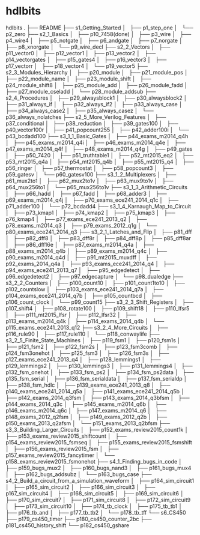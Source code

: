 # hdlbits
hdlbits
.
├── README
├── s1_Getting_Started
│   ├── p1_step_one
│   └── p2_zero
├── s2_1_Basics
│   ├── p10_7458(done)
│   ├── p3_wire
│   ├── p4_wire4
│   ├── p5_notgate
│   ├── p6_andgate
│   ├── p7_norgate
│   ├── p8_xnorgate
│   └── p9_wire_decl
├── s2_2_Vectors
│   ├── p11_vector0
│   ├── p12_vector1
│   ├── p13_vector2
│   ├── p14_vectorgates
│   ├── p15_gates4
│   ├── p16_vector3
│   ├── p17_vectorr
│   ├── p18_vector4
│   └── p19_vector5
├── s2_3_Modules_Hierarchy
│   ├── p20_module
│   ├── p21_module_pos
│   ├── p22_module_name
│   ├── p23_module_shift
│   ├── p24_module_shift8
│   ├── p25_module_add
│   ├── p26_module_fadd
│   ├── p27_module_cseladd
│   └── p28_module_addsub
├── s2_4_Procedures
│   ├── p29_alwaysblock1
│   ├── p30_alwaysblock2
│   ├── p31_always_if
│   ├── p32_always_if2
│   ├── p33_always_case
│   ├── p34_always_case2
│   ├── p35_always_casez
│   └── p36_always_nolatches
├── s2_5_More_Verilog_Features
│   ├── p37_conditional
│   ├── p38_reduction
│   ├── p39_gates100
│   ├── p40_vector100r
│   ├── p41_popcount255
│   ├── p42_adder100i
│   └── p43_bcdadd100
├── s3_1_1_Basic_Gates
│   ├── p44_exams_m2014_q4h
│   ├── p45_exams_m2014_q4i
│   ├── p46_exams_m2014_q4e
│   ├── p47_exams_m2014_q4f
│   ├── p48_exams_m2014_q4g
│   ├── p49_gates
│   ├── p50_7420
│   ├── p51_truthtable1
│   ├── p52_mt2015_eq2
│   ├── p53_mt2015_q4a
│   ├── p54_mt2015_q4b
│   ├── p55_mt2015_q4
│   ├── p56_ringer
│   ├── p57_thermostat
│   ├── p58_popcount3
│   ├── p59_gatesv
│   └── p60_gatesv100
├── s3_1_2_Multiplexers
│   ├── p61_mux2to1
│   ├── p62_mux2to1v
│   ├── p63_mux9to1v
│   ├── p64_mux256to1
│   └── p65_mux256to1v
├── s3_1_3_Arithmetic_Circuits
│   ├── p66_hadd
│   ├── p67_fadd
│   ├── p68_adder3
│   ├── p69_exams_m2014_q4j
│   ├── p70_exams_ece241_2014_q1c
│   ├── p71_adder100
│   └── p72_bcdadd4
├── s3_1_4_Karnaugh_Map_to_Circuit
│   ├── p73_kmap1
│   ├── p74_kmap2
│   ├── p75_kmap3
│   ├── p76_kmap4
│   ├── p77_exams_ece241_2013_q2
│   ├── p78_exams_m2014_q3
│   ├── p79_exams_2012_q1g
│   └── p80_exams_ece241_2014_q3
├── s3_2_1_Latches_and_Flip
│   ├── p81_dff
│   ├── p82_dff8
│   ├── p83_dff8r
│   ├── p84_dff8p
│   ├── p85_dff8ar
│   ├── p86_dff16e
│   ├── p87_exams_m2014_q4a
│   ├── p88_exams_m2014_q4b
│   ├── p89_exams_m2014_q4c
│   ├── p90_exams_m2014_q4d
│   ├── p91_mt2015_muxdff
│   ├── p92_exams_2014_q4a
│   ├── p93_exams_ece241_2014_q4
│   ├── p94_exams_ece241_2013_q7
│   ├── p95_edgedetect
│   ├── p96_edgedetect2
│   ├── p97_edgecapture
│   └── p98_dualedge
├── s3_2_2_Counters
│   ├── p100_count10
│   ├── p101_count1to10
│   ├── p102_countslow
│   ├── p103_exams_ece241_2014_q7a
│   ├── p104_exams_ece241_2014_q7b
│   ├── p105_countbcd
│   ├── p106_count_clock
│   └── p99_count15
├── s3_2_3_Shift_Registers
│   ├── p107_shift4
│   ├── p108_rotate100
│   ├── p109_shift18
│   ├── p110_lfsr5
│   ├── p111_mt2015_lfsr
│   ├── p112_lfsr32
│   ├── p113_exams_m2014_q4k
│   ├── p114_exams_2014_q4b
│   └── p115_exams_ece241_2013_q12
├── s3_2_4_More_Circuits
│   ├── p116_rule90
│   ├── p117_rule110
│   └── p118_conwaylife
├── s3_2_5_Finite_State_Machines
│   ├── p119_fsm1
│   ├── p120_fsm1s
│   ├── p121_fsm2
│   ├── p122_fsm2s
│   ├── p123_fsm3comb
│   ├── p124_fsm3onehot
│   ├── p125_fsm3
│   ├── p126_fsm3s
│   ├── p127_exams_ece241_2013_q4
│   ├── p128_lemmings1
│   ├── p129_lemmings2
│   ├── p130_lemmings3
│   ├── p131_lemmings4
│   ├── p132_fsm_onehot
│   ├── p133_fsm_ps2
│   ├── p134_fsm_ps2data
│   ├── p135_fsm_serial
│   ├── p136_fsm_serialdata
│   ├── p137_fsm_serialdp
│   ├── p138_fsm_hdlc
│   ├── p139_exams_ece241_2013_q8
│   ├── p140_exams_ece241_2014_q5a
│   ├── p141_exams_ece241_2014_q5b
│   ├── p142_exams_2014_q3fsm
│   ├── p143_exams_2014_q3bfsm
│   ├── p144_exams_2014_q3c
│   ├── p145_exams_m2014_q6b
│   ├── p146_exams_m2014_q6c
│   ├── p147_exams_m2014_q6
│   ├── p148_exams_2012_q2fsm
│   ├── p149_exams_2012_q2b
│   ├── p150_exams_2013_q2afsm
│   └── p151_exams_2013_q2bfsm
├── s3_3_Building_Larger_Circuits
│   ├── p152_exams_review2015_count1k
│   ├── p153_exams_review2015_shiftcount
│   ├── p154_exams_review2015_fsmseq
│   ├── p155_exams_review2015_fsmshift
│   ├── p156_exams_review2015_fsm
│   ├── p157_exams_review2015_fancytimer
│   └── p158_exams_review2015_fsmonehot
├── s4_1_Finding_bugs_in_code
│   ├── p159_bugs_mux2
│   ├── p160_bugs_nand3
│   ├── p161_bugs_mux4
│   ├── p162_bugs_addsubz
│   └── p163_bugs_case
├── s4_2_Build_a_circuit_from_a_simulation_waveform
│   ├── p164_sim_circuit1
│   ├── p165_sim_circuit2
│   ├── p166_sim_circuit3
│   ├── p167_sim_circuit4
│   ├── p168_sim_circuit5
│   ├── p169_sim_circuit6
│   ├── p170_sim_circuit7
│   ├── p171_sim_circuit8
│   ├── p172_sim_circuit9
│   ├── p173_sim_circuit10
│   ├── p174_tb_clock
│   ├── p175_tb_tb1
│   ├── p176_tb_and
│   ├── p177_tb_tb2
│   └── p178_tb_tff
└── s6_CS450
    ├── p179_cs450_timer
    ├── p180_cs450_counter_2bc
    ├── p181_cs450_history_shift
    └── p182_cs450_gshare

